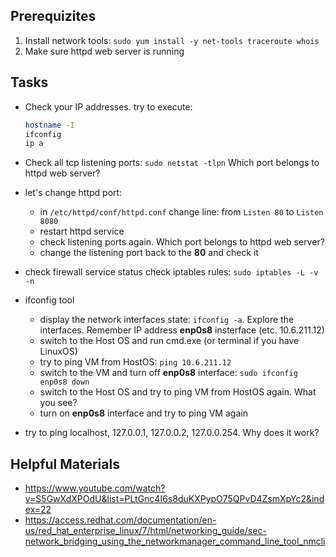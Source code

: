 ## Prerequizites
1. Install network tools: `sudo yum install -y net-tools traceroute whois`
2. Make sure httpd web server is running

## Tasks

- Check your IP addresses. try to execute:
  ```bash
  hostname -I
  ifconfig
  ip a
  ```

- Check all tcp listening ports: `sudo netstat -tlpn`
  Which port belongs to httpd web server?

- let's change httpd port:
  - in `/etc/httpd/conf/httpd.conf` change line: from `Listen 80` to `Listen 8080`
  - restart httpd service
  - check listening ports again. Which port belongs to httpd web server?
  - change the listening port back to the **80** and check it

- check firewall service status
  check iptables rules: `sudo iptables -L -v -n`

- ifconfig tool
  - display the network interfaces state: `ifconfig -a`.
    Explore the interfaces. Remember IP address **enp0s8** insterface (etc. 10.6.211.12)
  - switch to the Host OS and run cmd.exe (or terminal if you have LinuxOS)
  - try to ping VM from HostOS: `ping 10.6.211.12`
  - switch to the VM and turn off **enp0s8** interface: `sudo ifconfig enp0s8 down`
  - switch to the Host OS and try to ping VM from HostOS again. What you see?
  - turn on **enp0s8** interface and try to ping VM again

- try to ping localhost, 127.0.0.1, 127.0.0.2, 127.0.0.254. Why does it work?


## Helpful Materials
- https://www.youtube.com/watch?v=S5GwXdXPOdU&list=PLtGnc4I6s8duKXPypO75QPvD4ZsmXpYc2&index=22
- https://access.redhat.com/documentation/en-us/red_hat_enterprise_linux/7/html/networking_guide/sec-network_bridging_using_the_networkmanager_command_line_tool_nmcli
